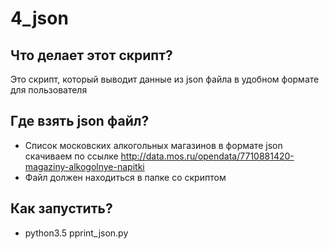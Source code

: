 # 4_json
## Что делает этот скрипт?
Это скрипт, который выводит данные из json файла в удобном формате для пользователя

## Где взять json файл?
* Список московских алкогольных магазинов в формате json скачиваем по ссылке http://data.mos.ru/opendata/7710881420-magaziny-alkogolnye-napitki
* Файл должен находиться в папке со скриптом

## Как запустить?
* python3.5 pprint_json.py



